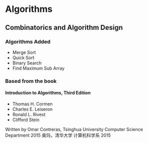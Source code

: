 # Algorithms

## Combinatorics and Algorithm Design ##

### Algorithms Added ###
* Merge Sort
* Quick Sort
* Binary Search
* Find Maximum Sub Array

### Based from the book ###
#### Introduction to Algorithms, Third Edition ####
* Thomas H. Cormen
* Charles E. Leiseron
* Ronald L. Rivest
* Clifford Stein

Written by 
Omar Contreras, Tsinghua University Computer Science Department 2015
奥玛，清华大学 计算机科学系 2015
